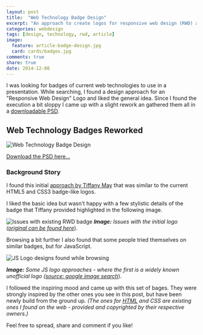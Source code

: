 ```yaml
---
layout: post
title:  "Web Technology Badge Design"
excerpt: "An approach to create logos for responsive web design (RWD) and JavaScript (JS) that are similiar to the current HTML5 and CSS3 Badges."
categories: webdesign
tags: [design, technology, rwd, article]
image:
  feature: article-badge-design.jpg
  card: cards/badges.jpg
comments: true
share: true
date: 2014-12-08
---
```


I was looking for badges of current web technologies to use in a presentation. While searching, I found a design approach for an "Responsive Web Design" Logo and liked the general idea. Since I found the execution a bit sloppy I came up with a slight rework an gathered them all in a [downloadable PSD](//dyscribe.com/downloads/dyscribe_web_technology_badges.zip).

## Web Technology Badges Reworked

![Web Technology Badge Design](//dyscribe.com/images/rwd_badge-assets/dyscribe_technology_badges_1000.png)

[Download the PSD here...](//dyscribe.com/downloads/dyscribe_web_technology_badges.zip)

### Background Story

I found this initial [approach by Tiffany May](//blog.beacontechnologies.com/free-responsive-web-design-rwd-html5-and-css3-vector-logos-in-psd-ai-and-png-formats/) that was similar to the current HTML5 and CSS3 badge-like logos.

I liked the basic idea but wasn't happy with a few stylistic details of the badge that Tiffany provided highlighted in the following image.

![Issues with existing RWD badge](//dyscribe.com/images/rwd_badge-assets/rwd_may_badge_issues.png)
_**Image:** Issues with the initial logo
([original can be found here](//blog.beacontechnologies.com/free-responsive-web-design-rwd-html5-and-css3-vector-logos-in-psd-ai-and-png-formats/)_).

Browsing a bit further I also found that some people tried themselves on similar badges, but for JavaScript.

![JS Logo designs found while browsing](//dyscribe.com/images/rwd_badge-assets/js_logos_found.png)

_**Image:** Some JS logo approaches - where the first is a widely known unofficial logo ([source: google image search](https://www.google.de/search?q=JS+logo&espv=2&biw=1439&bih=801&source=lnms&tbm=isch&sa=X&ei=geiGVMSxCYKuPP2sgUA&ved=0CAYQ_AUoAQ#tbm=isch&q=JS+logo)_).

I followed the inspiring mood and came up with this set of bages. They were strongly inspired by the other ones you see in this post, but have been newly build from the ground up. _(The ones for [HTML](//www.w3.org/html/logo/) and CSS are existing ones I found on the web - provided and copyrighted by their respective owners.)_

Feel free to spread, share and comment if you like!
